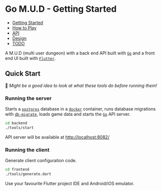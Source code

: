 # Go M.U.D - Getting Started

- [Getting Started](README.md)
- [How to Play](README-HOWTOPLAY.md)
- [API](README-API.md)
- [Design](README-DESIGN.md)
- [TODO](README-TODO.md)

A M.U.D (multi user dungeon) with a back end API built with [`Go`](https://go.dev/) and a front end UI built with [`Flutter`](https://flutter.dev/docs).

## Quick Start

📝 _Might be a good idea to look at what these tools do before running them!_

### Running the server

Starts a [`postgres`](https://www.postgresql.org/) database in a [`docker`](https://www.docker.com/) container, runs database migrations with [`db-migrate`](https://db-migrate.readthedocs.io/en/latest/), loads game data and starts the [`Go`](https://go.dev/) API server.

```bash
cd backend
./tools/start
```

API server will be available at [http://localhost:8082/](http://localhost:8082/)

### Running the client

Generate client configuration code.

```bash
cd frontend
./tools/generate.dart
```

Use your favourite Flutter project IDE and Android/iOS emulator.
